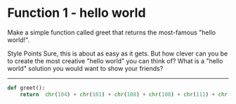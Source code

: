 # Function 1 - hello world

Make a simple function called greet that returns the most-famous "hello world!".

Style Points
Sure, this is about as easy as it gets. But how clever can you be to create the most creative "hello world" you can think of? What is a "hello world" solution you would want to show your friends?

---

```py
def greet():
    return  chr(104) + chr(101) + chr(108) + chr(108) + chr(111) + chr(32) + chr(119) + chr(111) + chr(114) + chr(108) + chr(100) + chr(33)
```
